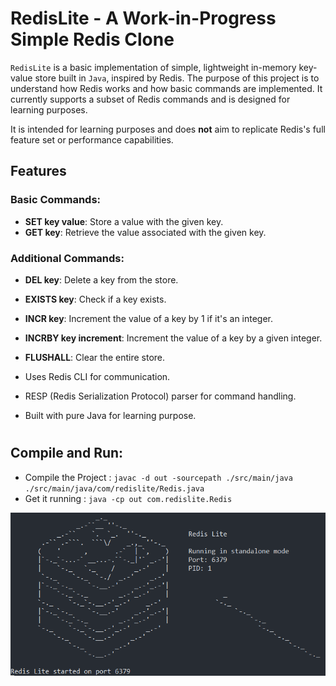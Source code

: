 # RedisLite - A Work-in-Progress Simple Redis Clone

`RedisLite` is a basic implementation of simple, lightweight in-memory key-value store built in `Java`, inspired by Redis. The purpose of this project is to understand how Redis works and how basic commands are implemented. It currently supports a subset of Redis commands and is designed for learning purposes.

It is intended for learning purposes and does **not** aim to replicate Redis's full feature set or performance capabilities.

## Features

### Basic Commands:

- **SET key value**: Store a value with the given key.
- **GET key**: Retrieve the value associated with the given key.

### Additional Commands:

- **DEL key**: Delete a key from the store.
- **EXISTS key**: Check if a key exists.
- **INCR key**: Increment the value of a key by 1 if it's an integer.
- **INCRBY key increment**: Increment the value of a key by a given integer.
- **FLUSHALL**: Clear the entire store.

- Uses Redis CLI for communication.
- RESP (Redis Serialization Protocol) parser for command handling.
- Built with pure Java for learning purpose.

#

## Compile and Run:

- Compile the Project : `javac -d out -sourcepath ./src/main/java ./src/main/java/com/redislite/Redis.java`
- Get it running : `java -cp out com.redislite.Redis`

![alt text](image.png)
